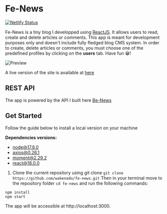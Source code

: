 # Fe-News
[![Netlify Status](https://api.netlify.com/api/v1/badges/513e169c-45d7-4dbe-8ac4-734a1824b961/deploy-status)](https://app.netlify.com/sites/shiny-cocada-dea6ac/deploys)

Fe-News is a tiny blog I developped using [ReactJS](https://reactjs.org/). It allows users to read, create and delete articles or comments. This app is meant for development purposes only and doesn't include fully fledged blog CMS system. In order to create, delete articles or comments, you must choose one of the predefined profiles by clicking on the **users** tab. Have fun 😁!

![Preview](https://github.com/wakenado/fe-news/blob/main/src/assets/images/preview.png)

A live version of the site is available at [here](https://shiny-cocada-dea6ac.netlify.app/)

## REST API
The app is powered by the API I built here [Be-News](https://github.com/wakenado/be-news)


## Get Started
Follow the guide below to install a local version on your  machine

**Dependencies versions:**
- node@17.8.0
- axios@0.26.1
- moment@2.29.2
- react@18.0.0

1. Clone the current repository using git clone ``git clone https://github.com/wakenado/fe-news.git`` Then in your terminal move to the repository folder ``cd fe-news`` and run the following commands:

```
npm install
npm start

```
The app will be accessible at http://localhost:3000.

